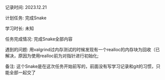 记录时间: 2023.12.21

计划任务: 完成Snake

学习时长: 未知

任务完成情况: 完成Snake全部内容

遇到的问题: 用valgrind过内存测试的时候发现有一个realloc的内存块为回收（已解决，原因为使用realloc前为对指针进行初始化;

备注: 这个Snake是在这次任务开始前写的，前面没有写学习记录和git的习惯，只能全部一起交了
